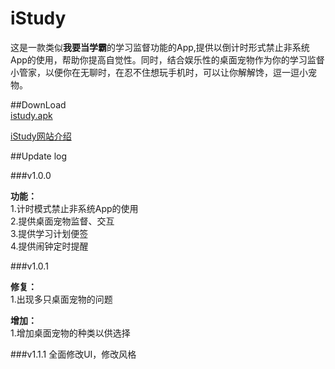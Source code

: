 # iStudy

这是一款类似**我要当学霸**的学习监督功能的App,提供以倒计时形式禁止非系统App的使用，帮助你提高自觉性。同时，结合娱乐性的桌面宠物作为你的学习监督小管家，以便你在无聊时，在忍不住想玩手机时，可以让你解解馋，逗一逗小宠物。  


##DownLoad  
[istudy.apk](http://www.dasusu.cn/download/istudy_1.1.1.apk)  

[iStudy网站介绍](http://www.dasusu.cn)  

##Update log  

###v1.0.0  

**功能：**  
1.计时模式禁止非系统App的使用  
2.提供桌面宠物监督、交互  
3.提供学习计划便签  
4.提供闹钟定时提醒         

###v1.0.1
  
**修复：**  
1.出现多只桌面宠物的问题 
   
**增加：**  
1.增加桌面宠物的种类以供选择

###v1.1.1
全面修改UI，修改风格

